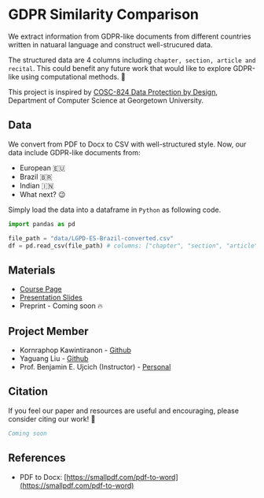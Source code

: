 # GDPR Similarity Comparison
We extract information from GDPR-like documents from different countries written in natuaral language and construct well-strucured data.

The structured data are 4 columns including `chapter, section, article and recital`. This could benefit any future work that would like to explore GDPR-like using computational methods. 🚀

This project is inspired by [COSC-824 Data Protection by Design](https://courses.benujcich.georgetown.domains/cosc824/sp2021/), Department of Computer Science at Georgetown University.

## Data
We convert from PDF to Docx to CSV with well-structured style. Now, our data include GDPR-like documents from:
* European 🇪🇺
* Brazil 🇧🇷
* Indian 🇮🇳
* What next? 😉

Simply load the data into a dataframe in `Python` as following code.

```python
import pandas as pd

file_path = "data/LGPD-ES-Brazil-converted.csv"
df = pd.read_csv(file_path) # columns: ["chapter", "section", "article", "recital"]
```

## Materials
* [Course Page](https://courses.benujcich.georgetown.domains/cosc824/sp2021/)
* [Presentation Slides](https://docs.google.com/presentation/d/12DSfG_3TE1FYhimZhktm2EmdRjRjoBQ0K9QxeT-fhyQ/edit?usp=sharing)
* Preprint - Coming soon 🔥

## Project Member
* Kornraphop Kawintiranon - [Github](https://github.com/kornosk)
* Yaguang Liu - [Github](https://github.com/steveguang)
* Prof. Benjamin E. Ujcich (Instructor) - [Personal](https://personal.benujcich.georgetown.domains/)

## Citation
If you feel our paper and resources are useful and encouraging, please consider citing our work! 🙏
```bibtex
Coming soon
```

## References
- PDF to Docx: [https://smallpdf.com/pdf-to-word](https://smallpdf.com/pdf-to-word)
